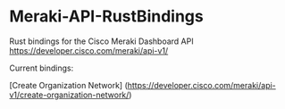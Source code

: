 # Meraki-API-RustBindings

Rust bindings for the Cisco Meraki Dashboard API
https://developer.cisco.com/meraki/api-v1/

Current bindings:  

[Create Organization Network] (https://developer.cisco.com/meraki/api-v1/create-organization-network/)
